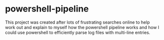 # powershell-pipeline
This project was created after lots of frustrating searches online to help work out and
explain to myself how the powershell pipeline works and how I could use powershell to 
efficiently parse log files with multi-line entries.
